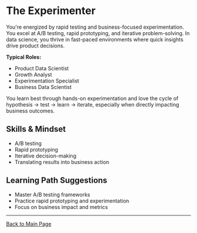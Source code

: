 # The Experimenter

You're energized by rapid testing and business-focused experimentation. You excel at A/B testing, rapid prototyping, and iterative problem-solving. In data science, you thrive in fast-paced environments where quick insights drive product decisions.

**Typical Roles:**

- Product Data Scientist
- Growth Analyst
- Experimentation Specialist
- Business Data Scientist

You learn best through hands-on experimentation and love the cycle of hypothesis → test → learn → iterate, especially when directly impacting business outcomes.

## Skills & Mindset

- A/B testing
- Rapid prototyping
- Iterative decision-making
- Translating results into business action

## Learning Path Suggestions

- Master A/B testing frameworks
- Practice rapid prototyping and experimentation
- Focus on business impact and metrics

---

[Back to Main Page](../README.md)
